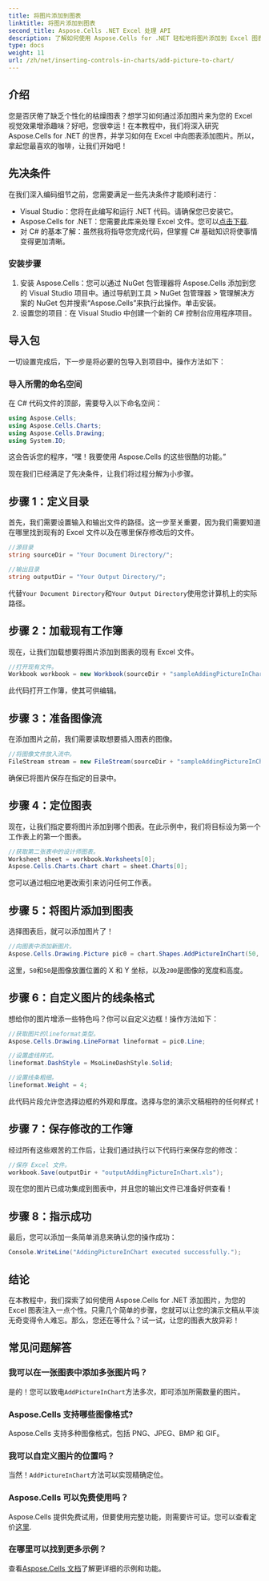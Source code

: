 ```yaml
---
title: 将图片添加到图表
linktitle: 将图片添加到图表
second_title: Aspose.Cells .NET Excel 处理 API
description: 了解如何使用 Aspose.Cells for .NET 轻松地将图片添加到 Excel 图表中。只需几个简单的步骤即可增强您的图表和演示文稿。
type: docs
weight: 11
url: /zh/net/inserting-controls-in-charts/add-picture-to-chart/
---
```

## 介绍

您是否厌倦了缺乏个性化的枯燥图表？想学习如何通过添加图片来为您的 Excel 视觉效果增添趣味？好吧，您很幸运！在本教程中，我们将深入研究 Aspose.Cells for .NET 的世界，并学习如何在 Excel 中向图表添加图片。所以，拿起您最喜欢的咖啡，让我们开始吧！

## 先决条件

在我们深入编码细节之前，您需要满足一些先决条件才能顺利进行：

- Visual Studio：您将在此编写和运行 .NET 代码。请确保您已安装它。
-  Aspose.Cells for .NET：您需要此库来处理 Excel 文件。您可以[点击下载](https://releases.aspose.com/cells/net/).
- 对 C# 的基本了解：虽然我将指导您完成代码，但掌握 C# 基础知识将使事情变得更加清晰。

### 安装步骤

1. 安装 Aspose.Cells：您可以通过 NuGet 包管理器将 Aspose.Cells 添加到您的 Visual Studio 项目中。通过导航到工具 > NuGet 包管理器 > 管理解决方案的 NuGet 包并搜索“Aspose.Cells”来执行此操作。单击安装。
2. 设置您的项目：在 Visual Studio 中创建一个新的 C# 控制台应用程序项目。

## 导入包

一切设置完成后，下一步是将必要的包导入到项目中。操作方法如下：

### 导入所需的命名空间

在 C# 代码文件的顶部，需要导入以下命名空间：

```csharp
using Aspose.Cells;
using Aspose.Cells.Charts;
using Aspose.Cells.Drawing;
using System.IO;
```

这会告诉您的程序，“嘿！我要使用 Aspose.Cells 的这些很酷的功能。”

现在我们已经满足了先决条件，让我们将过程分解为小步骤。 

## 步骤 1：定义目录

首先，我们需要设置输入和输出文件的路径。这一步至关重要，因为我们需要知道在哪里找到现有的 Excel 文件以及在哪里保存修改后的文件。

```csharp
//源目录
string sourceDir = "Your Document Directory/";

//输出目录
string outputDir = "Your Output Directory/";
```

代替`Your Document Directory`和`Your Output Directory`使用您计算机上的实际路径。 

## 步骤 2：加载现有工作簿

现在，让我们加载想要将图片添加到图表的现有 Excel 文件。

```csharp
//打开现有文件。
Workbook workbook = new Workbook(sourceDir + "sampleAddingPictureInChart.xls");
```

此代码打开工作簿，使其可供编辑。

## 步骤 3：准备图像流

在添加图片之前，我们需要读取想要插入图表的图像。 

```csharp
//将图像文件放入流中。
FileStream stream = new FileStream(sourceDir + "sampleAddingPictureInChart.png", FileMode.Open, FileAccess.Read);
```

确保已将图片保存在指定的目录中。

## 步骤 4：定位图表

现在，让我们指定要将图片添加到哪个图表。在此示例中，我们将目标设为第一个工作表上的第一个图表。

```csharp
//获取第二张表中的设计师图表。
Worksheet sheet = workbook.Worksheets[0];
Aspose.Cells.Charts.Chart chart = sheet.Charts[0];
```

您可以通过相应地更改索引来访问任何工作表。

## 步骤 5：将图片添加到图表

选择图表后，就可以添加图片了！ 

```csharp
//向图表中添加新图片。
Aspose.Cells.Drawing.Picture pic0 = chart.Shapes.AddPictureInChart(50, 50, stream, 200, 200);
```

这里，`50`和`50`是图像放置位置的 X 和 Y 坐标，以及`200`是图像的宽度和高度。

## 步骤 6：自定义图片的线条格式

想给你的图片增添一些特色吗？你可以自定义边框！操作方法如下：

```csharp
//获取图片的lineformat类型。
Aspose.Cells.Drawing.LineFormat lineformat = pic0.Line; 

//设置虚线样式。
lineformat.DashStyle = MsoLineDashStyle.Solid;

//设置线条粗细。
lineformat.Weight = 4;    
```

此代码片段允许您选择边框的外观和厚度。选择与您的演示文稿相符的任何样式！

## 步骤 7：保存修改的工作簿

经过所有这些艰苦的工作后，让我们通过执行以下代码行来保存您的修改：

```csharp
//保存 Excel 文件。
workbook.Save(outputDir + "outputAddingPictureInChart.xls");
```

现在您的图片已成功集成到图表中，并且您的输出文件已准备好供查看！

## 步骤 8：指示成功

最后，您可以添加一条简单消息来确认您的操作成功：

```csharp
Console.WriteLine("AddingPictureInChart executed successfully.");
```

## 结论

在本教程中，我们探索了如何使用 Aspose.Cells for .NET 添加图片，为您的 Excel 图表注入一点个性。只需几个简单的步骤，您就可以让您的演示文稿从平淡无奇变得令人难忘。那么，您还在等什么？试一试，让您的图表大放异彩！

## 常见问题解答

### 我可以在一张图表中添加多张图片吗？
是的！您可以致电`AddPictureInChart`方法多次，即可添加所需数量的图片。

### Aspose.Cells 支持哪些图像格式?
Aspose.Cells 支持多种图像格式，包括 PNG、JPEG、BMP 和 GIF。

### 我可以自定义图片的位置吗？
当然！`AddPictureInChart`方法可以实现精确定位。

### Aspose.Cells 可以免费使用吗？
Aspose.Cells 提供免费试用，但要使用完整功能，则需要许可证。您可以查看定价[这里](https://purchase.aspose.com/buy).

### 在哪里可以找到更多示例？
查看[Aspose.Cells 文档](https://reference.aspose.com/cells/net/)了解更详细的示例和功能。